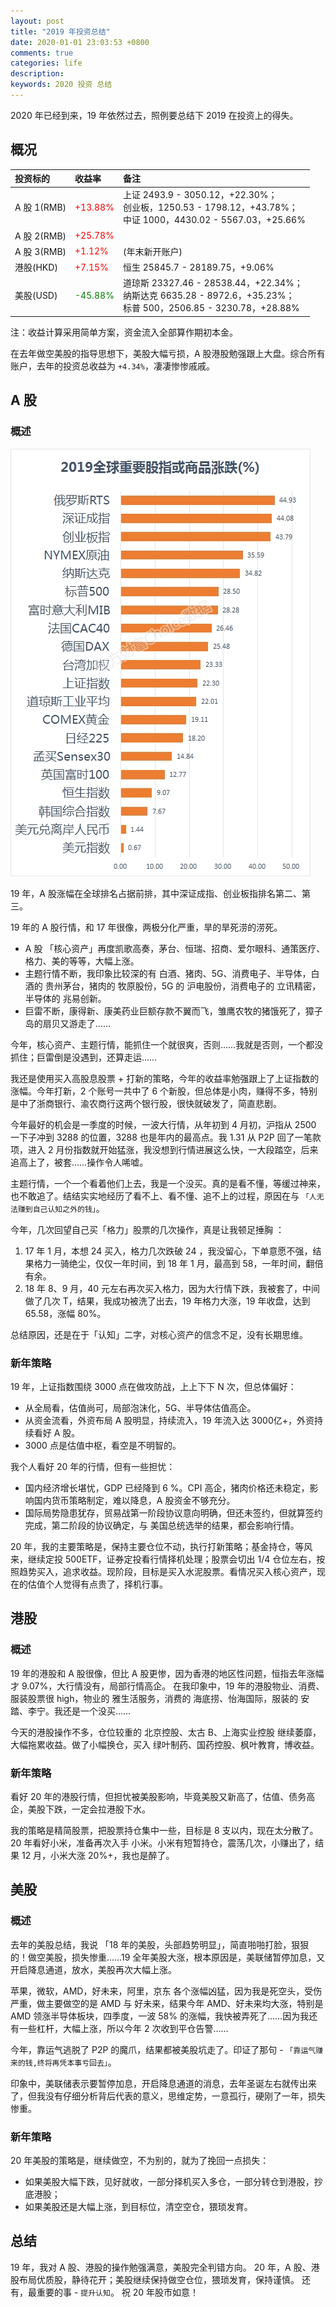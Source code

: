 ```yaml
---
layout: post
title: "2019 年投资总结"
date: 2020-01-01 23:03:53 +0800
comments: true
categories: life
description: 
keywords: 2020 投资 总结
---
```

2020 年已经到来，19 年依然过去，照例要总结下 2019 在投资上的得失。

## 概况

|投资标的|收益率|备注|
|:--|:--|:--|
|A 股 1(RMB)|<font color="red">+13.88%</font>|上证 2493.9 - 3050.12，+22.30%；<br>创业板，1250.53 - 1798.12，+43.78%；<br>中证 1000，4430.02 - 5567.03，+25.66%|
|A 股 2(RMB)|<font color="red">+25.78%</font>|
|A 股 3(RMB)|<font color="red">+1.12%</font>|(年末新开账户)|
|港股(HKD)|<font color="red">+7.15%</font>|恒生 25845.7 - 28189.75，+9.06%|
|美股(USD)|<font color="green">-45.88%</font>|道琼斯 23327.46 - 28538.44，+22.34%；<br>纳斯达克  6635.28 - 8972.6，+35.23%；<br>标普 500，2506.85 - 3230.78，+28.88%|
    
注：收益计算采用简单方案，资金流入全部算作期初本金。

在去年做空美股的指导思想下，美股大幅亏损，A 股港股勉强跟上大盘。综合所有账户，去年的投资总收益为 `+4.34%`，凄凄惨惨戚戚。

## A 股
### 概述

![2019global-stock-market](/images/2020-01-01-2020-invest-summary/2019global-stock-market.jpg)

19 年，A 股涨幅在全球排名占据前排，其中深证成指、创业板指排名第二、第三。

19 年的 A 股行情，和 17 年很像，两极分化严重，旱的旱死涝的涝死。

* A 股 「核心资产」再度凯歌高奏，茅台、恒瑞、招商、爱尔眼科、通策医疗、格力、美的等等，大幅上涨。
* 主题行情不断，我印象比较深的有 白酒、猪肉、5G、消费电子、半导体，白酒的 贵州茅台，猪肉的 牧原股份，5G 的 沪电股份，消费电子的 立讯精密，半导体的 兆易创新。
* 巨雷不断，康得新、康美药业巨额存款不翼而飞，雏鹰农牧的猪饿死了，獐子岛的扇贝又游走了……
	
今年，核心资产、主题行情，能抓住一个就很爽，否则……我就是否则，一个都没抓住；巨雷倒是没遇到，还算走运……

我还是使用买入高股息股票 + 打新的策略，今年的收益率勉强跟上了上证指数的涨幅。今年打新，2 个账号一共中了 6 个新股，但总体是小肉，赚得不多，特别是中了浙商银行、渝农商行这两个银行股，很快就破发了，简直悲剧。

今年最好的机会是一季度的时候，一波大行情，从年初到 4 月初，沪指从 2500 一下子冲到 3288 的位置，3288 也是年内的最高点。我 1.31 从 P2P 回了一笔款项，进入 2 月份指数就开始猛涨，我没想到行情进展这么快，一大段踏空，后来追高上了，被套……操作令人唏嘘。

主题行情，一个一个看着他们上去，我是一个没买。真的是看不懂，等缓过神来，也不敢追了。结结实实地经历了看不上、看不懂、追不上的过程，原因在与 `「人无法赚到自己认知之外的钱」`。

今年，几次回望自己买「格力」股票的几次操作，真是让我顿足捶胸 ：

1. 17 年 1 月，本想 24 买入，格力几次跌破 24 ，我没留心，下单意愿不强，结果格力一骑绝尘，仅仅一年时间，到 18 年 1 月，最高到 58，一年时间，翻倍有余。
2. 18 年 8、9 月，40 元左右再次买入格力，因为大行情下跌，我被套了，中间做了几次 T，结果，我成功被洗了出去，19 年格力大涨，19 年收盘，达到 65.58，涨幅 80%。

总结原因，还是在于「认知」二字，对核心资产的信念不足，没有长期思维。

### 新年策略
19 年，上证指数围绕 3000 点在做攻防战，上上下下 N 次，但总体偏好：

* 从全局看，估值尚可，局部泡沫化，5G、半导体估值高企。
* 从资金流看，外资布局 A 股明显，持续流入，19 年流入达 3000亿+，外资持续看好 A 股。
* 3000 点是估值中枢，看空是不明智的。

我个人看好 20 年的行情，但有一些担忧：

* 国内经济增长堪忧，GDP 已经降到 6 %。CPI 高企，猪肉价格还未稳定，影响国内货币策略制定，难以降息，A 股资金不够充分。
* 国际局势隐患犹存，贸易战第一阶段协议意向明确，但还未签约，但就算签约完成，第二阶段的协议确定，与 美国总统选举的结果，都会影响行情。

20 年，我的主要策略是，保持主要仓位不动，执行打新策略；基金持仓，等风来，继续定投 500ETF，证券定投看行情择机处理；股票会切出 1/4 仓位左右，按照趋势买入，追求收益。现阶段，目标是买入水泥股票。看情况买入核心资产，现在的估值个人觉得有点贵了，择机行事。

## 港股
### 概述
19 年的港股和 A 股很像，但比 A 股更惨，因为香港的地区性问题，恒指去年涨幅才 9.07%，大行情没有，局部行情高企。
在我印象中，19 年的港股物业、消费、服装股票很 high，物业的 雅生活服务，消费的 海底捞、怡海国际，服装的 安踏、李宁。我还是一个没买……

今天的港股操作不多，仓位较重的 北京控股、太古 B、上海实业控股 继续萎靡，大幅拖累收益。做了小幅换仓，买入 绿叶制药、国药控股、枫叶教育，博收益。

### 新年策略
看好 20 年的港股行情，但担忧被美股影响，毕竟美股又新高了，估值、债务高企，美股下跌，一定会拉港股下水。

我的策略是精简股票，把股票持仓集中一些，目标是 8 支以内，现在太分散了。20 年看好小米，准备再次入手 小米。小米有短暂持仓，震荡几次，小赚出了，结果 12 月，小米大涨 20%+，我也是醉了。

## 美股
### 概述
去年的美股总结，我说 「18 年的美股，头部趋势明显」，简直啪啪打脸，狠狠的！做空美股，损失惨重……19 全年美股大涨，根本原因是，美联储暂停加息，又开启降息通道，放水，美股再次大幅上涨。

苹果，微软，AMD，好未来，阿里，京东 各个涨幅凶猛，因为我是死空头，受伤严重，做主要做空的是 AMD 与 好未来，结果今年 AMD、好未来均大涨，特别是 AMD 领涨半导体板块，四季度，一波 58% 的涨幅，我快被弄死了……因为我还有一些杠杆，大幅上涨，所以今年 2 次收到平仓告警……

今年，靠运气逃脱了 P2P 的魔爪，结果都被美股坑走了。印证了那句 - `「靠运气赚来的钱,终将再凭本事亏回去」`。

印象中，美联储表示要暂停加息，开启降息通道的消息，去年圣诞左右就传出来了，但我没有仔细分析背后代表的意义，思维定势，一意孤行，硬刚了一年，损失惨重。

### 新年策略
20 年美股的策略是，继续做空，不为别的，就为了挽回一点损失：

* 如果美股大幅下跌，见好就收，一部分择机买入多仓，一部分转仓到港股，抄底港股；
* 如果美股还是大幅上涨，到目标位，清空空仓，猥琐发育。

## 总结
19 年，我对 A 股、港股的操作勉强满意，美股完全判错方向。
20 年，A 股、港股布局优质股，静待花开；美股继续保持做空仓位，猥琐发育，保持谨慎。
还有，最重要的事 - `提升认知`。
祝 20 年股市如意！